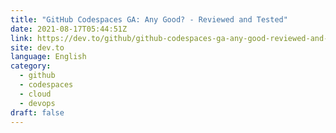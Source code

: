 ```yaml
---
title: "GitHub Codespaces GA: Any Good? - Reviewed and Tested"
date: 2021-08-17T05:44:51Z
link: https://dev.to/github/github-codespaces-ga-any-good-reviewed-and-tested-3e62?utm_medium=RSS&utm_source=news.12bit.vn
site: dev.to
language: English
category:
  - github
  - codespaces
  - cloud
  - devops
draft: false
---
```

